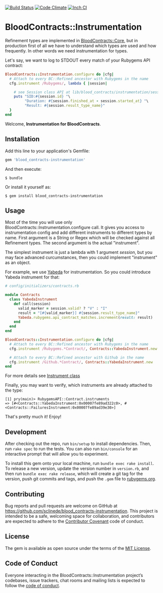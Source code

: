 [![Build Status](https://travis-ci.org/sclinede/blood_contracts-instrumentation.svg?branch=master)][travis]
[![Code Climate](https://codeclimate.com/github/sclinede/blood_contracts-instrumentation/badges/gpa.svg)][codeclimate]
[![Inch CI](https://inch-ci.org/github/sclinede/blood_contracts-instrumentation.svg?branch=master)][inch_ci]

[gem]: https://rubygems.org/gems/blood_contracts-instrumentation
[travis]: https://travis-ci.org/sclinede/blood_contracts-instrumentation
[codeclimate]: https://codeclimate.com/github/sclinede/blood_contracts-instrumentation
[inch_ci]: https://inch-ci.org/github/sclinede/blood_contracts-instrumentation


# BloodContracts::Instrumentation

Refinement types are implemented in [BloodContracts::Core](https://github.com/sclinede/blood_contracts-core), but in production first of all we have to understand
which types are used and how frequently. In other words we need instrumentation for types.

Let's say, we want to log to STDOUT every match of your Rubygems API contract:
```ruby
BloodContracts::Instrumentation.configure do |cfg|
  # Attach to every BC::Refined ancestor with Rubygems in the name
  cfg.instrument /Rubygems/, lambda { |session|

    # see Session class API at lib/blood_contracts/instrumentation/session.rb
    puts "SID:#{session.id} "\
         "Duration: #{session.finished_at - session.started_at} "\
         "Result: #{session.result_type_name}"
  }
end

```

Welcome, **Instrumentation for BloodContracts**.

## Installation

Add this line to your application's Gemfile:

```ruby
gem 'blood_contracts-instrumentation'
```

And then execute:

    $ bundle

Or install it yourself as:

    $ gem install blood_contracts-instrumentation

## Usage

Most of the time you will use only BloodContracts::Instrumentation.configure call. It gives you access to instrumentation
config and add different instruments to different types by name.
First argument is a String or Regex which will be checked against all Refinement types.
The second argument is the actual "instrument".

The simplest instrument is just a lambda with 1 argument _session_, but you may face advanced curcumstances, then you
could implement "instrument" as an object.

For example, we use [Yabeda](https://github.com/yabeda-rb/yabeda) for instrumentation. So you could introduce Yabeda
instrument for that:

```ruby
# config/initializers/contracts.rb

module Contracts
  class YabedaInstrument
    def call(session)
      valid_marker = session.valid? ? "V" : "I"
      result = "[#{valid_marker}] #{session.result_type_name}"
      Yabeda.rubygems.api_contract_matches.increment(result: result)
    end
  end
end

BloodContracts::Instrumentation.configure do |cfg|
  # Attach to every BC::Refined ancestor with Rubygems in the name
  cfg.instrument /Rubygems.*Contract/, Contracts::YabedaInstrument.new

  # Attach to every BC::Refined ancestor with Github in the name
  cfg.instrument /Github.*Contract/, Contracts::YabedaInstrument.new
end
```

For more details see [Instrument class](lib/blood_contracts/instrumentation/instrument.rb)

Finally, you may want to verify, which instruments are already attached to the type:
```
[1] pry(main)> RubygemsAPI::Contract.instruments
=> [#<Contracts::YabedaInstrument:0x00007fe89ad322c0>, #<Contracts::FailuresInstrument:0x00007fe89ad39e30>]
```

That's pretty much it!
Enjoy!

## Development

After checking out the repo, run `bin/setup` to install dependencies. Then, run `rake spec` to run the tests. You can also run `bin/console` for an interactive prompt that will allow you to experiment.

To install this gem onto your local machine, run `bundle exec rake install`. To release a new version, update the version number in `version.rb`, and then run `bundle exec rake release`, which will create a git tag for the version, push git commits and tags, and push the `.gem` file to [rubygems.org](https://rubygems.org).

## Contributing

Bug reports and pull requests are welcome on GitHub at https://github.com/sclinede/blood_contracts-instrumentation. This project is intended to be a safe, welcoming space for collaboration, and contributors are expected to adhere to the [Contributor Covenant](http://contributor-covenant.org) code of conduct.

## License

The gem is available as open source under the terms of the [MIT License](https://opensource.org/licenses/MIT).

## Code of Conduct

Everyone interacting in the BloodContracts::Instrumentation project’s codebases, issue trackers, chat rooms and mailing lists is expected to follow the [code of conduct](https://github.com/sclinede/blood_contracts-instrumentation/blob/master/CODE_OF_CONDUCT.md).

